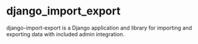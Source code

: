 # django_import_export
django-import-export is a Django application and library for importing and exporting data with included admin integration.
